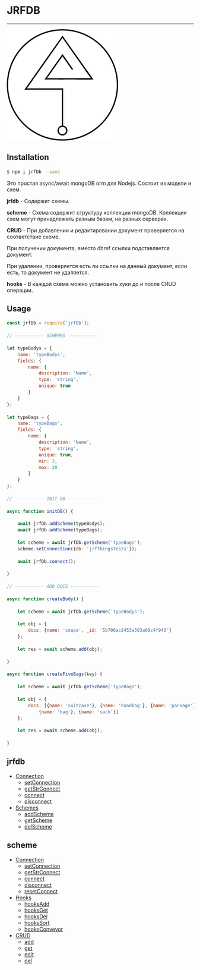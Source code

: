 # JRFDB

---

![jrfdb](jrfdblogo.png)

## Installation

```bash
$ npm i jrfDb --save
```

Это простая async/await mongoDB orm для Nodejs. Состоит из модели и схем.

**jrfdb** - Cодержит схемы.

**scheme** - Схема содержит структуру коллекции mongoDB. Коллекции схем могут принадлежать разным базам, на разных серверах.

**CRUD** - При добавлении и редактировании документ проверяется на соответствие схеме.

При получении документа, вместо dbref ссылки подставляется документ.

При удалении, проверяется есть ли ссылки на данный документ, если есть, то документ не удаляется.

**hooks** - В каждой схеме можно установить хуки до и после CRUD операции.

## Usage

```js
const jrfDb = require('jrfDb');

// ----------- SCHEMES -----------

let typeBodys = {
    name: 'typeBodys',
    fields: {
        name: {
            description: 'Name',
            type: 'string',
            unique: true
        }
    }
};

let typeBags = {
    name: 'typeBags',
    fields: {
        name: {
            description: 'Name',
            type: 'string',
            unique: true,
            min: 3,
            max: 20
        }
    }
};

// ----------- INIT DB -----------

async function initDB() {

    await jrfDb.addScheme(typeBodys);
    await jrfDb.addScheme(typeBags);

    let scheme = await jrfDb.getScheme('typeBags');
    scheme.setConnection({db: 'jrfThingsTests'});

    await jrfDb.connect();

}

// ----------- ADD DOCS -----------

async function createBody() {

    let scheme = await jrfDb.getScheme('typeBodys');

    let obj = {
        docs: {name: 'coupe', _id: '5b706ac8453a393a68c4f943'}
    };

    let res = await scheme.add(obj);

}

async function createFiveBags(key) {

    let scheme = await jrfDb.getScheme('typeBags');

    let obj = {
        docs: [{name: 'suitcase'}, {name: 'handbag'}, {name: 'package'},
            {name: 'bag'}, {name: 'sack'}]
    };

    let res = await scheme.add(obj);

}
```
  ## jrfdb
  
  * [Connection](docs/jrfdbconnection.md#connection)
    * [setConnection](docs/jrfdbconnection.md#setconnection)
    * [getStrConnect](docs/jrfdbconnection.md#getStrConnect)
    * [connect](docs/jrfdbconnection.md#connect)
    * [disconnect](docs/jrfdbconnection.md#disconnect)
  * [Schemes](docs/jrfdbschemes.md#schemes)
    * [addScheme](docs/jrfdbschemes.md#addScheme)
    * [getScheme](docs/jrfdbschemes.md#getScheme)
    * [delScheme](docs/jrfdbschemes.md#delScheme)
  
## scheme

  * [Connection](docs/schemeconnection.md#connection)
    * [setConnection](docs/schemeconnection.md#setconnection)
    * [getStrConnect](docs/schemeconnection.md#getStrConnect)
    * [connect](docs/schemeconnection.md#connect)
    * [disconnect](docs/schemeconnection.md#disconnect)
    * [resetConnect](docs/schemeconnection.md#resetConnect)
  * [Hooks](docs/schemehooks.md#hooks)
    * [hooksAdd](docs/schemehooks.md#hooksAdd)
    * [hooksGet](docs/schemehooks.md#hooksGet)
    * [hooksDel](docs/schemehooks.md#hooksDel)
    * [hooksSort](docs/schemehooks.md#hooksSort)
    * [hooksConveyor](docs/schemehooks.md#hooksConveyor)
  * [CRUD](docs/schemecrud.md#crud)
    * [add](docs/schemecrud.md#add)
    * [get](docs/schemecrud.md#get)
    * [edit](docs/schemecrud.md#edit)
    * [del](docs/schemecrud.md#del)  
    
